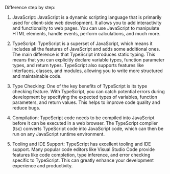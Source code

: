 Difference  step by step:

1. JavaScript: JavaScript is a dynamic scripting language that is primarily used for client-side web development. It allows you to add interactivity and functionality to web pages. You can use JavaScript to manipulate HTML elements, handle events, perform calculations, and much more.

2. TypeScript: TypeScript is a superset of JavaScript, which means it includes all the features of JavaScript and adds some additional ones. The main difference is that TypeScript introduces static typing. This means that you can explicitly declare variable types, function parameter types, and return types. TypeScript also supports features like interfaces, classes, and modules, allowing you to write more structured and maintainable code.

3. Type Checking: One of the key benefits of TypeScript is its type checking feature. With TypeScript, you can catch potential errors during development by specifying the expected types of variables, function parameters, and return values. This helps to improve code quality and reduce bugs.

4. Compilation: TypeScript code needs to be compiled into JavaScript before it can be executed in a web browser. The TypeScript compiler (tsc) converts TypeScript code into JavaScript code, which can then be run on any JavaScript runtime environment.

5. Tooling and IDE Support: TypeScript has excellent tooling and IDE support. Many popular code editors like Visual Studio Code provide features like code completion, type inference, and error checking specific to TypeScript. This can greatly enhance your development experience and productivity.
